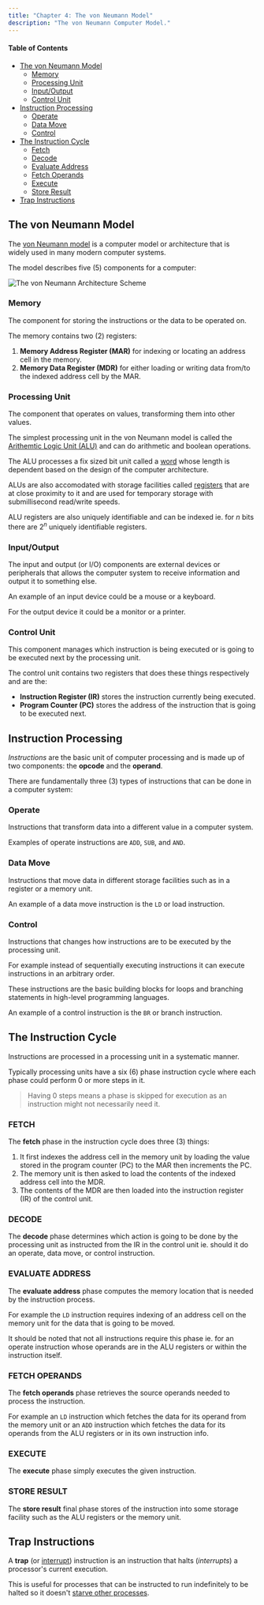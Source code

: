 ```yaml
---
title: "Chapter 4: The von Neumann Model"
description: "The von Neumann Computer Model."
---
```


#### Table of Contents

- [The von Neumann Model](#the-von-neumann-model)
  - [Memory](#memory)
  - [Processing Unit](#processing-unit)
  - [Input/Output](#input%2Foutput)
  - [Control Unit](#control-unit)
- [Instruction Processing](#instruction-processing)
  - [Operate](#operate)
  - [Data Move](#data-move)
  - [Control](#control)
- [The Instruction Cycle](#the-instruction-cycle)
  - [Fetch](#fetch)
  - [Decode](#decode)
  - [Evaluate Address](#evaluate-address)
  - [Fetch Operands](#fetch-operands)
  - [Execute](#execute)
  - [Store Result](#store-result)
- [Trap Instructions](#trap-instructions)

## The von Neumann Model

The [von Neumann model](https://en.wikipedia.org/wiki/Von_Neumann_architecture) is a computer model or architecture that is  
widely used in many modern computer systems.

The model describes five (5) components for a computer:

![The von Neumann Architecture Scheme](/images/figures/computer-systems/von-neumann-architecture-scheme.png)

### Memory

The component for storing the instructions or the data to be operated on.

The memory contains two (2) registers:

1. **Memory Address Register (MAR)** for indexing or locating an address 
   cell in the memory.
2. **Memory Data Register (MDR)** for either loading or writing data from/to 
   the indexed address cell by the MAR.

### Processing Unit

The component that operates on values, transforming them into other values.

The simplest processing unit in the von Neumann model is called the [Arithemtic Logic Unit (ALU)](https://en.wikipedia.org/wiki/Arithmetic_logic_unit)
and can do arithmetic and boolean operations.

The ALU processes a fix sized bit unit called a [word](https://en.wikipedia.org/wiki/Word_(computer_architecture)) whose length is dependent 
based on the design of the computer architecture.

ALUs are also accomodated with storage facilities called [registers](https://en.wikipedia.org/wiki/Processor_register) that are at 
close proximity to it and are used for temporary storage with submillisecond 
read/write speeds.

ALU registers are also uniquely identifiable and can be indexed ie. for $n$ bits 
there are $2^n$ uniquely identifiable registers.

### Input/Output

The input and output (or I/O) components are external devices or peripherals 
that allows the computer system to receive information and output it to 
something else.

An example of an input device could be a mouse or a keyboard.

For the output device it could be a monitor or a printer.

### Control Unit

This component manages which instruction is being executed or is going to 
be executed next by the processing unit.

The control unit contains two registers that does these things respectively 
and are the:

- **Instruction Register (IR)** stores the instruction currently being executed.
- **Program Counter (PC)** stores the address of the instruction that is going 
  to be executed next.

## Instruction Processing

*Instructions* are the basic unit of computer processing and is made up of 
two components: the **opcode** and the **operand**.

There are fundamentally three (3) types of instructions that can be done 
in a computer system:

### Operate

Instructions that transform data into a different value in a computer system.

Examples of operate instructions are `ADD`, `SUB`, and `AND`.

### Data Move

Instructions that move data in different storage facilities such as in a register 
or a memory unit.

An example of a data move instruction is the `LD` or load instruction.

### Control

Instructions that changes how instructions are to be executed by the processing unit.

For example instead of sequentially executing instructions it can 
execute instructions in an arbitrary order.

These instructions are the basic building blocks for loops and branching 
statements in high-level programming languages.

An example of a control instruction is the `BR` or branch instruction.

## The Instruction Cycle

Instructions are processed in a processing unit in a systematic manner.

Typically processing units have a six (6) phase instruction cycle where 
each phase could perform $0$ or more steps in it.

> Having $0$ steps means a phase is skipped for execution as an instruction 
> might not necessarily need it.

### FETCH

The **fetch** phase in the instruction cycle does three (3) things:

1. It first indexes the address cell in the memory unit by loading the value 
   stored in the program counter (PC) to the MAR then increments the PC.
2. The memory unit is then asked to load the contents of the indexed address 
   cell into the MDR.
3. The contents of the MDR are then loaded into the instruction register (IR) 
   of the control unit.

### DECODE

The **decode** phase determines which action is going to be done by the processing 
unit as instructed from the IR in the control unit ie. should it do an operate, 
data move, or control instruction.

### EVALUATE ADDRESS

The **evaluate address** phase computes the memory location that is needed 
by the instruction process.

For example the `LD` instruction requires indexing of an address cell on 
the memory unit for the data that is going to be moved.

It should be noted that not all instructions require this phase ie. for 
an operate instruction whose operands are in the ALU registers or within 
the instruction itself.

### FETCH OPERANDS

The **fetch operands** phase retrieves the source operands needed to process 
the instruction.

For example an `LD` instruction which fetches the data for its operand from 
the memory unit or an `ADD` instruction which fetches the data for its 
operands from the ALU registers or in its own instruction info.

### EXECUTE

The **execute** phase simply executes the given instruction.

### STORE RESULT

The **store result** final phase stores of the instruction into some storage 
facility such as the ALU registers or the memory unit.

## Trap Instructions

A **trap** (or [interrupt](https://en.wikipedia.org/wiki/Interrupt)) instruction is an instruction that halts (*interrupts*) 
a processor's current execution.

This is useful for processes that can be instructed to run indefinitely to be 
halted so it doesn't [starve other processes](https://en.wikipedia.org/wiki/Starvation_(computer_science)).
